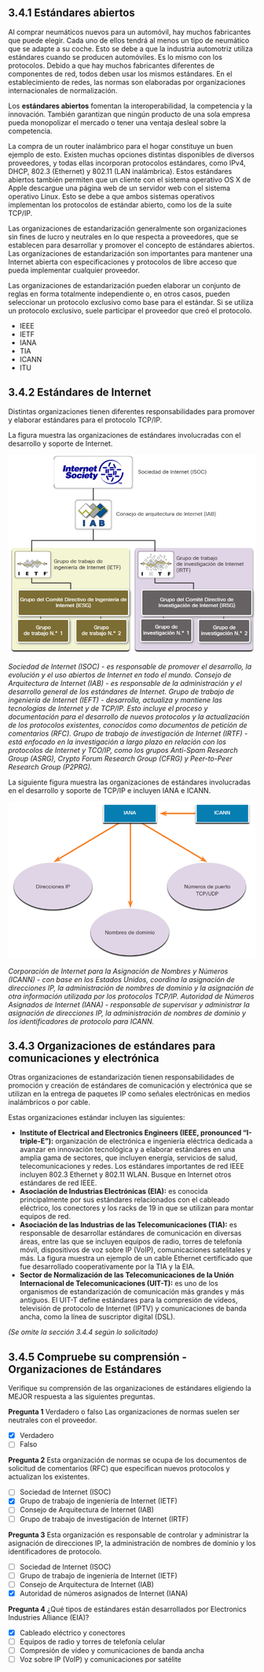 ## 3.4.1 Estándares abiertos

Al comprar neumáticos nuevos para un automóvil, hay muchos fabricantes que puede elegir. Cada uno de ellos tendrá al menos un tipo de neumático que se adapte a su coche. Esto se debe a que la industria automotriz utiliza estándares cuando se producen automóviles. Es lo mismo con los protocolos. Debido a que hay muchos fabricantes diferentes de componentes de red, todos deben usar los mismos estándares. En el establecimiento de redes, las normas son elaboradas por organizaciones internacionales de normalización.

Los **estándares abiertos** fomentan la interoperabilidad, la competencia y la innovación. También garantizan que ningún producto de una sola empresa pueda monopolizar el mercado o tener una ventaja desleal sobre la competencia.

La compra de un router inalámbrico para el hogar constituye un buen ejemplo de esto. Existen muchas opciones distintas disponibles de diversos proveedores, y todas ellas incorporan protocolos estándares, como IPv4, DHCP, 802.3 (Ethernet) y 802.11 (LAN inalámbrica). Estos estándares abiertos también permiten que un cliente con el sistema operativo OS X de Apple descargue una página web de un servidor web con el sistema operativo Linux. Esto se debe a que ambos sistemas operativos implementan los protocolos de estándar abierto, como los de la suite TCP/IP.

Las organizaciones de estandarización generalmente son organizaciones sin fines de lucro y neutrales en lo que respecta a proveedores, que se establecen para desarrollar y promover el concepto de estándares abiertos. Las organizaciones de estandarización son importantes para mantener una Internet abierta con especificaciones y protocolos de libre acceso que pueda implementar cualquier proveedor.

Las organizaciones de estandarización pueden elaborar un conjunto de reglas en forma totalmente independiente o, en otros casos, pueden seleccionar un protocolo exclusivo como base para el estándar. Si se utiliza un protocolo exclusivo, suele participar el proveedor que creó el protocolo.

* IEEE
* IETF
* IANA
* TIA
* ICANN
* ITU

## 3.4.2 Estándares de Internet

Distintas organizaciones tienen diferentes responsabilidades para promover y elaborar estándares para el protocolo TCP/IP.

La figura muestra las organizaciones de estándares involucradas con el desarrollo y soporte de Internet.

![Organizaciones de estándares de Internet (primera parte)](images/image7.png)

*Sociedad de Internet (ISOC)* - *es responsable de promover el desarrollo, la evolución y el uso abiertos de Internet en todo el mundo.*
*Consejo de Arquitectura de Internet (IAB)* - *es responsable de la administración y el desarrollo general de los estándares de Internet.*
*Grupo de trabajo de ingeniería de Internet (IEFT)* - *desarrolla, actualiza y mantiene las tecnologías de Internet y de TCP/IP. Esto incluye el proceso y documentación para el desarrollo de nuevos protocolos y la actualización de los protocolos existentes, conocidos como documentos de petición de comentarios (RFC).*
*Grupo de trabajo de investigación de Internet (IRTF)* - *está enfocado en la investigación a largo plazo en relación con los protocolos de Internet y TCO/IP, como los grupos Anti-Spam Research Group (ASRG), Crypto Forum Research Group (CFRG) y Peer-to-Peer Research Group (P2PRG).*

La siguiente figura muestra las organizaciones de estándares involucradas en el desarrollo y soporte de TCP/IP e incluyen IANA e ICANN.

![Organizaciones de estándares de Internet (segunda parte)](images/image8.png)

*Corporación de Internet para la Asignación de Nombres y Números (ICANN)* - *con base en los Estados Unidos, coordina la asignación de direcciones IP, la administración de nombres de dominio y la asignación de otra información utilizada por los protocolos TCP/IP.*
*Autoridad de Números Asignados de Internet (IANA)* - *responsable de supervisar y administrar la asignación de direcciones IP, la administración de nombres de dominio y los identificadores de protocolo para ICANN.*

## 3.4.3 Organizaciones de estándares para comunicaciones y electrónica

Otras organizaciones de estandarización tienen responsabilidades de promoción y creación de estándares de comunicación y electrónica que se utilizan en la entrega de paquetes IP como señales electrónicas en medios inalámbricos o por cable.

Estas organizaciones estándar incluyen las siguientes:

* **Institute of Electrical and Electronics Engineers (IEEE, pronounced “I-triple-E”):** organización de electrónica e ingeniería eléctrica dedicada a avanzar en innovación tecnológica y a elaborar estándares en una amplia gama de sectores, que incluyen energía, servicios de salud, telecomunicaciones y redes. Los estándares importantes de red IEEE incluyen 802.3 Ethernet y 802.11 WLAN. Busque en Internet otros estándares de red IEEE.
* **Asociación de Industrias Electrónicas (EIA):** es conocida principalmente por sus estándares relacionados con el cableado eléctrico, los conectores y los racks de 19 in que se utilizan para montar equipos de red.
* **Asociación de las Industrias de las Telecomunicaciones (TIA):** es responsable de desarrollar estándares de comunicación en diversas áreas, entre las que se incluyen equipos de radio, torres de telefonía móvil, dispositivos de voz sobre IP (VoIP), comunicaciones satelitales y más. La figura muestra un ejemplo de un cable Ethernet certificado que fue desarrollado cooperativamente por la TIA y la EIA.
* **Sector de Normalización de las Telecomunicaciones de la Unión Internacional de Telecomunicaciones (UIT-T):** es uno de los organismos de estandarización de comunicación más grandes y más antiguos. El UIT-T define estándares para la compresión de vídeos, televisión de protocolo de Internet (IPTV) y comunicaciones de banda ancha, como la línea de suscriptor digital (DSL).

*(Se omite la sección 3.4.4 según lo solicitado)*

## 3.4.5 Compruebe su comprensión - Organizaciones de Estándares

Verifique su comprensión de las organizaciones de estándares eligiendo la MEJOR respuesta a las siguientes preguntas.

**Pregunta 1**
Verdadero o falso Las organizaciones de normas suelen ser neutrales con el proveedor.

* [x] Verdadero
* [ ] Falso

**Pregunta 2**
Esta organización de normas se ocupa de los documentos de solicitud de comentarios (RFC) que especifican nuevos protocolos y actualizan los existentes.

* [ ] Sociedad de Internet (ISOC)
* [x] Grupo de trabajo de ingeniería de Internet (IETF)
* [ ] Consejo de Arquitectura de Internet (IAB)
* [ ] Grupo de trabajo de investigación de Internet (IRTF)

**Pregunta 3**
Esta organización es responsable de controlar y administrar la asignación de direcciones IP, la administración de nombres de dominio y los identificadores de protocolo.

* [ ] Sociedad de Internet (ISOC)
* [ ] Grupo de trabajo de ingeniería de Internet (IETF)
* [ ] Consejo de Arquitectura de Internet (IAB)
* [x] Autoridad de números asignados de Internet (IANA)

**Pregunta 4**
¿Qué tipos de estándares están desarrollados por Electronics Industries Alliance (EIA)?

* [x] Cableado eléctrico y conectores
* [ ] Equipos de radio y torres de telefonía celular
* [ ] Compresión de vídeo y comunicaciones de banda ancha
* [ ] Voz sobre IP (VoIP) y comunicaciones por satélite
